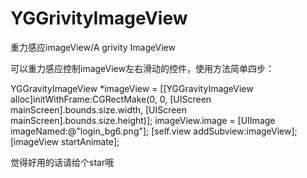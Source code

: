 # YGGrivityImageView
重力感应imageView/A grivity ImageView

可以重力感应控制imageView左右滑动的控件，使用方法简单四步：

YGGravityImageView *imageView = [[YGGravityImageView alloc]initWithFrame:CGRectMake(0, 0, [UIScreen mainScreen].bounds.size.width, [UIScreen mainScreen].bounds.size.height)];
imageView.image = [UIImage imageNamed:@"login_bg6.png"];
[self.view addSubview:imageView];
[imageView startAnimate];

觉得好用的话请给个star哦

